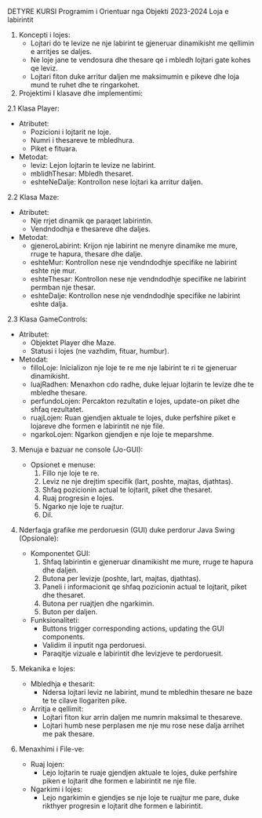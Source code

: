 DETYRE KURSI
Programim i Orientuar nga Objekti 2023-2024
Loja e labirintit

1. Koncepti i lojes:
   - Lojtari do te levize ne nje labirint te gjeneruar dinamikisht me qellimin e arritjes se daljes.
   - Ne loje jane te vendosura dhe thesare qe i mbledh lojtari gate kohes qe leviz.
   - Lojtari fiton duke arritur daljen me maksimumin e pikeve dhe loja mund te ruhet dhe te ringarkohet.
2. Projektimi I klasave dhe implementimi:

2.1 Klasa Player:
   - Atributet:
     - Pozicioni i lojtarit ne loje.
     - Numri i thesareve te mbledhura.
     - Piket e fituara.
   - Metodat:
     - leviz: Lejon lojtarin te levize ne labirint.
     - mblidhThesar: Mbledh thesaret.
     - eshteNeDalje: Kontrollon nese lojtari ka arritur daljen.

2.2 Klasa Maze:
   - Atributet:
     - Nje rrjet dinamik qe paraqet labirintin.
     - Vendndodhja e thesareve dhe daljes.
   - Metodat:
     - gjeneroLabirint: Krijon nje labirint ne menyre dinamike me mure, rruge te hapura, thesare dhe dalje.
     - eshteMur: Kontrollon nese nje vendndodhje specifike ne labirint eshte nje mur.
     - eshteThesar: Kontrollon nese nje vendndodhje specifike ne labirint permban nje thesar.
     - eshteDalje: Kontrollon nese nje vendndodhje specifike ne labirint eshte dalja.

2.3 Klasa GameControls:
   - Atributet:
     - Objektet Player dhe Maze.
     - Statusi i lojes (ne vazhdim, fituar, humbur).
   - Metodat:
     - filloLoje: Inicializon nje loje te re me nje labirint te ri te gjeneruar dinamikisht.
     - luajRadhen: Menaxhon cdo radhe, duke lejuar lojtarin te levize dhe te mbledhe thesare.
     - perfundoLojen: Percakton rezultatin e lojes, update-on piket dhe shfaq rezultatet.
     - ruajLojen: Ruan gjendjen aktuale te lojes, duke perfshire piket e lojareve dhe formen e labirintit ne nje file.
     - ngarkoLojen: Ngarkon gjendjen e nje loje te meparshme.

3. Menuja e bazuar ne console (Jo-GUI):
   - Opsionet e menuse:
      1. Fillo nje loje te re.
      2. Leviz ne nje drejtim specifik (lart, poshte, majtas, djathtas).
      3. Shfaq pozicionin actual te lojtarit, piket dhe thesaret.
      4. Ruaj progresin e lojes.
      5. Ngarko nje loje te ruajtur.
      6. Dil.

4. Nderfaqja grafike me perdoruesin (GUI) duke perdorur Java Swing (Opsionale):
    - Komponentet GUI:
      1. Shfaq labirintin e gjeneruar dinamikisht me mure, rruge te hapura dhe daljen.
      2. Butona per levizje (poshte, lart, majtas, djathtas).
      3. Paneli i informacionit qe shfaq pozicionin actual te lojtarit, piket dhe thesaret.
      4. Butona per ruajtjen dhe ngarkimin.
      5. Buton per daljen.
   - Funksionaliteti:
     - Buttons trigger corresponding actions, updating the GUI components.
     - Validim iI inputit nga perdoruesi.
     - Paraqitje vizuale e labirintit dhe levizjeve te perdoruesit.

5. Mekanika e lojes:
   - Mbledhja e thesarit:
     - Ndersa lojtari leviz ne labirint, mund te mbledhin thesare ne baze te te cilave llogariten pike.
   - Arritja e qellimit:
     - Lojtari fiton kur arrin daljen me numrin maksimal te thesareve.
     - Lojtari humb nese perplasen me nje mu rose nese dalja arrihet me pak thesare.
6. Menaxhimi i File-ve:
   - Ruaj lojen:
     - Lejo lojtarin te ruaje gjendjen aktuale te lojes, duke perfshire piken e lojtarit dhe formen e labirintit ne nje file.
   - Ngarkimi i lojes:
     - Lejo ngarkimin e gjendjes se nje loje te ruajtur me pare, duke rikthyer progresin e lojtarit dhe formen e labirintit.
